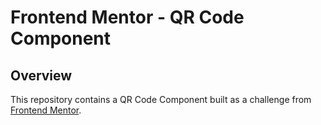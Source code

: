 # Frontend Mentor - QR Code Component

## Overview

This repository contains a QR Code Component built as a challenge from [Frontend Mentor](https://www.frontendmentor.io/).
